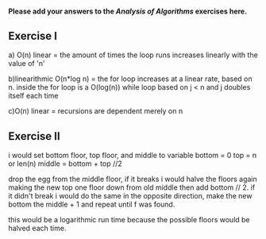 #### Please add your answers to the **_Analysis of Algorithms_** exercises here.

## Exercise I

a) O(n) linear = the amount of times the loop runs increases linearly with the value of 'n'

b)linearithmic O(n\*log n) = the for loop increases at a linear rate, based on n. inside the for loop is a O(log(n)) while loop based on j < n and j doubles itself each time

c)O(n) linear = recursions are dependent merely on n

## Exercise II

i would set bottom floor, top floor, and middle to variable
bottom = 0
top = n or len(n)
middle = bottom + top //2

drop the egg from the middle floor, if it breaks i would halve the floors again making the new top one floor down from old middle then add bottom // 2. if it didn't break i would do the same in the opposite direction, make the new bottom the middle + 1 and repeat until f was found.

this would be a logarithmic run time because the possible floors would be halved each time.
